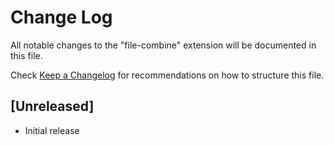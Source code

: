 # Change Log

All notable changes to the "file-combine" extension will be documented in this file.

Check [Keep a Changelog](http://keepachangelog.com/) for recommendations on how to structure this file.

## [Unreleased]

- Initial release